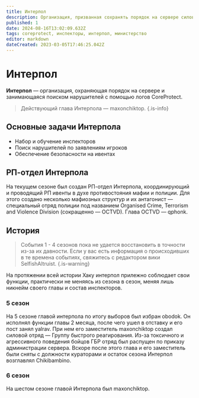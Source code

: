 ```yaml
---
title: Интерпол
description: Организация, призванная сохранять порядок на сервере силовыми методами.
published: 1
date: 2024-08-16T13:02:09.632Z
tags: coreprotect, инспекторы, интерпол, министерство
editor: markdown
dateCreated: 2023-03-05T17:46:25.042Z
---
```


# Интерпол
__Интерпол__  — организация, охраняющая порядок на сервере и занимающаяся поиском нарушителей с помощью логов CoreProtect.
> Действующий глава Интерпола — maxonchiktop.
{.is-info}
## Основные задачи Интерпола
- Набор и обучение инспекторов
- Поиск нарушителей по заявлениям игроков
- Обеспечение безопасности на ивентах
## РП-отдел Интерпола
На текущем сезоне был создан РП-отдел Интерпола, координирующий и проводящий РП ивенты в духе противостояния мафии и полиции. Для этого создано несколько мафиозных структур и их антагонист — специальный отряд полиции под названием Organised Crime, Terrorism and Violence Division (сокращенно — OCTVD). Глава OCTVD — qphonk.
## История
> События 1 - 4 сезонов пока не удается восстановить в точности из-за их давности. Если у вас есть информация о происходивших в те времена событиях, свяжитесь с редактором вики SelfishAltruist.
{.is-warning}

На протяжении всей истории Хаку интерпол прилежно соблюдает свои функции, практически не меняясь из сезона в сезон, меняя лишь никнейм своего главы и состав инспекторов.
### 5 сезон
На 5 сезоне главой интерпола по итогу выборов был избран obodok. Он исполнял функции главы 2 месяца, после чего ушел в отставку и его пост занял yalrav. При нем его заместитель maxonchiktop создал силовой отряд — Группу быстрого реагирования. Из-за токсичного и агрессивного поведения бойцов ГБР отряд был распущен по приказу администрации сервера. Вскоре после этого глава и его заместитель были сняты с должности кураторами и остаток сезона Интерпол возглавлял Chikibambino.
### 6 сезон
На шестом сезоне главой Интерпола был maxonchiktop.